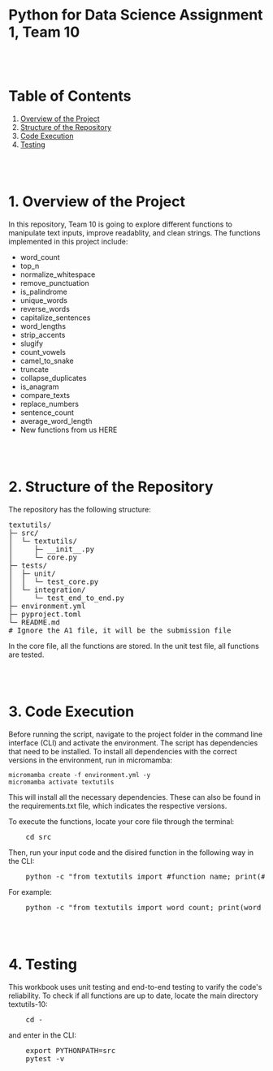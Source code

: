 # Python for Data Science Assignment 1, Team 10

<br><br>

# Table of Contents
1. [Overview of the Project](#1.-overview-of-the-project)
2. [Structure of the Repository](#2.-structure-of-the-repository)
3. [Code Execution](#3.-code-execution)
4. [Testing](#4.-testing)

<br><br>

# 1. Overview of the Project

In this repository, Team 10 is going to explore different functions to manipulate text inputs, improve readablity, and clean strings. The functions implemented in this project include:

- word_count
- top_n
- normalize_whitespace
- remove_punctuation
- is_palindrome
- unique_words
- reverse_words
- capitalize_sentences
- word_lengths
- strip_accents
- slugify
- count_vowels
- camel_to_snake
- truncate
- collapse_duplicates
- is_anagram
- compare_texts
- replace_numbers
- sentence_count
- average_word_length
- New functions from us HERE

<br><br>

# 2. Structure of the Repository
The repository has the following structure:<br>

<pre>
textutils/
├─ src/
│  └─ textutils/
│     ├─ __init__.py
│     └─ core.py
├─ tests/
│  ├─ unit/
│  │  └─ test_core.py
│  └─ integration/
│     └─ test_end_to_end.py
├─ environment.yml
├─ pyproject.toml
└─ README.md
# Ignore the A1 file, it will be the submission file 
</pre>



In the core file, all the functions are stored. In the unit test file, all functions are tested. 

<br><br>

# 3. Code Execution
Before running the script, navigate to the project folder in the command line interface (CLI) and activate the environment. The script has dependencies that need to be installed. 
To install all dependencies with the correct versions in the environment, run in micromamba:<br>

    micromamba create -f environment.yml -y
    micromamba activate textutils

This will install all the necessary dependencies. These can also be found in the requirements.txt file, which indicates the respective versions.

To execute the functions, locate your core file through the terminal:
<pre>
    cd src
</pre>

Then, run your input code and the disired function in the following way in the CLI:
<pre>
    python -c "from textutils import #function_name; print(#function_name('#input'))"
</pre>
For example:
<pre>
    python -c "from textutils import word_count; print(word_count('Hello, hello world!'))"
</pre>


<br><br>

# 4. Testing

This workbook uses unit testing and end-to-end testing to varify the code's reliability. To check if all functions are up to date, locate the main directory textutils-10:

<pre>
    cd -
</pre>



and enter in the CLI:
<pre>
    export PYTHONPATH=src
    pytest -v
</pre>
